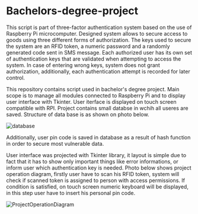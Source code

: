 # Bachelors-degree-project

This script is part of three-factor authentication system based on the use of Raspberry Pi microcomputer. Designed system allows to secure access to goods using three 
different forms of authorization. The keys used to secure the system are an RFID token, a numeric password and a randomly generated code sent in SMS message. 
Each authorized user has its own set of authentication keys that are validated when attempting to access the system. 
In case of entering wrong keys, system does not grant authorization, additionally, each authentication attempt is recorded for later control.


This repository contains script used in bachelor's degree project. Main scope is to manage all modules connected to Raspberry Pi and to display user interface with Tkinter.
User iterface is displayed on touch screen compatible with RPI. Project contains small databse in wchih all useres are saved. Structure of data base is as shown on photo below. 

![database](https://user-images.githubusercontent.com/44081987/152651519-f64c4ebc-3908-4ad8-b4fe-b0e52dd3f619.png)

Additionally, user pin code is saved in database as a result of hash function in order to secure most vulnerable data. 

User interface was projected with Tkinter library, it layout is simple due to fact that it has to show only important things like error informations, or inform user which authentication key is needed. 
Photo below shows project operation diagram, firstly user have to scan his RFID token, system will check if scanned token is assigned to person with access permissions. If condition is satisfied, on touch screen numeric keyboard will be displayed, in this step user have to insert his personal pin code. 

![ProjectOperationDiagram](https://user-images.githubusercontent.com/44081987/152652160-13ef4ced-2b69-450f-80ff-d66f7f143f29.png)


